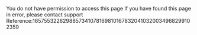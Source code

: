 You do not have permission to access this page If you have found this page in error, please contact support Reference:16575532262988573410781698101678320410320034968299102359